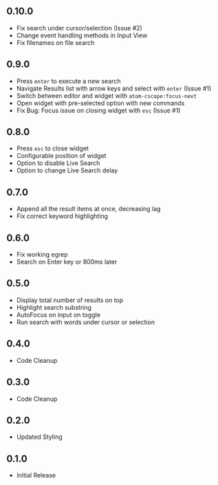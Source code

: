## 0.10.0
* Fix search under cursor/selection (Issue #2)
* Change event handling methods in Input View
* Fix filenames on file search
## 0.9.0
* Press `enter` to execute a new search
* Navigate Results list with arrow keys and select with `enter` (Issue #1)
* Switch between editor and widget with `atom-cscope:focus-next`
* Open widget with pre-selected option with new commands
* Fix Bug: Focus issue on closing widget with `esc` (Issue #1)
## 0.8.0
* Press `esc` to close widget
* Configurable position of widget
* Option to disable Live Search
* Option to change Live Search delay
## 0.7.0
* Append all the result items at once, decreasing lag
* Fix correct keyword highlighting
## 0.6.0
* Fix working egrep
* Search on Enter key or 800ms later
## 0.5.0
* Display total number of results on top
* Highlight search substring
* AutoFocus on input on toggle
* Run search with words under cursor or selection 
## 0.4.0
* Code Cleanup
## 0.3.0
* Code Cleanup
## 0.2.0
* Updated Styling
## 0.1.0
* Initial Release
